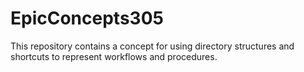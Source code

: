 # EpicConcepts305
This repository contains a concept for using directory structures and shortcuts to represent workflows and procedures.
